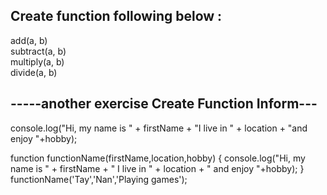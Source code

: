 ## Create function following below :</br>
add(a, b)</br>
subtract(a, b)</br>
multiply(a, b)</br>
divide(a, b)</br>



## -----another exercise Create Function Inform---</br>
console.log("Hi, my name is " + firstName + "I live in " + location + "and enjoy "+hobby);

function functionName(firstName,location,hobby) {
  console.log("Hi, my name is " + firstName + " I live in " + location + " and enjoy "+hobby);
}
functionName('Tay','Nan','Playing games');